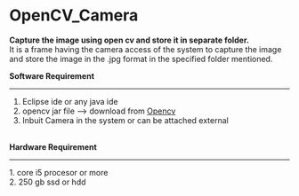 # OpenCV_Camera
<b>Capture the image using open cv and store it in separate folder.</b>
<br>
It is a frame having the camera access of the system to capture the image and store the image in the  .jpg format in the specified folder mentioned.

<b>Software Requirement</b> <br><hr>
  1. Eclipse ide or any java ide <br>
  2. opencv jar file --> download from <a href="https://opencv.org/">Opencv</a> <br>
  3. Inbuit Camera in the system or can be attached external 
<br>
<b>Hardware Requirement</b> <br><hr>
  1. core i5 procesor or more
  <br>
  2. 250 gb ssd or hdd
 
 
